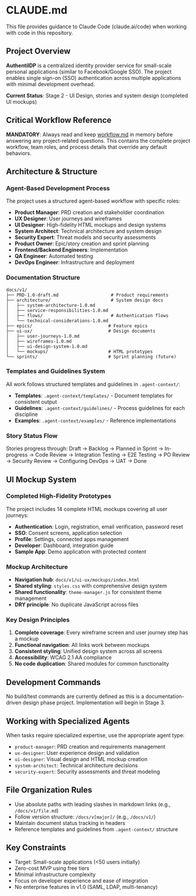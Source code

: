 # CLAUDE.md

This file provides guidance to Claude Code (claude.ai/code) when working with code in this repository.

## Project Overview

**AuthentiIDP** is a centralized identity provider service for small-scale personal applications (similar to Facebook/Google SSO). The project enables single sign-on (SSO) authentication across multiple applications with minimal development overhead.

**Current Status**: Stage 2 - UI Design, stories and system design (completed UI mockups)

## Critical Workflow Reference

**MANDATORY**: Always read and keep [workflow.md](/.agent-context/workflow.md) in memory before answering any project-related questions. This contains the complete project workflow, team roles, and process details that override any default behaviors.

## Architecture & Structure

### Agent-Based Development Process

The project uses a structured agent-based workflow with specific roles:
- **Product Manager**: PRD creation and stakeholder coordination  
- **UX Designer**: User journeys and wireframes
- **UI Designer**: High-fidelity HTML mockups and design systems
- **System Architect**: Technical architecture and system design
- **Security Expert**: Threat models and security assessments
- **Product Owner**: Epic/story creation and sprint planning
- **Frontend/Backend Engineers**: Implementation
- **QA Engineer**: Automated testing
- **DevOps Engineer**: Infrastructure and deployment

### Documentation Structure

```
docs/v1/
├── PRD-1.0-draft.md                    # Product requirements
├── architecture/                       # System design docs
│   ├── system-architecture-1.0.md
│   ├── service-responsibilities-1.0.md
│   ├── flows/                          # Authentication flows
│   └── technical-considerations-1.0.md
├── epics/                             # Feature epics
├── ui-ux/                             # Design documents
│   ├── user-journeys-1.0.md
│   ├── wireframes-1.0.md
│   ├── ui-design-system-1.0.md
│   └── mockups/                       # HTML prototypes
└── sprints/                           # Sprint planning (future)
```

### Templates and Guidelines System

All work follows structured templates and guidelines in `.agent-context/`:
- **Templates**: `.agent-context/templates/` - Document templates for consistent output
- **Guidelines**: `.agent-context/guidelines/` - Process guidelines for each discipline
- **Examples**: `.agent-context/examples/` - Reference implementations

### Story Status Flow

Stories progress through: Draft → Backlog → Planned in Sprint → In-progress → Code Review → Integration Testing → E2E Testing → PO Review → Security Review → Configuring DevOps → UAT → Done

## UI Mockup System

### Completed High-Fidelity Prototypes

The project includes 14 complete HTML mockups covering all user journeys:
- **Authentication**: Login, registration, email verification, password reset
- **SSO**: Consent screens, application selection  
- **Profile**: Settings, connected apps management
- **Developer**: Dashboard, integration guide
- **Sample App**: Demo application with protected content

### Mockup Architecture

- **Navigation hub**: `docs/v1/ui-ux/mockups/index.html`
- **Shared styling**: `styles.css` with comprehensive design system
- **Shared functionality**: `theme-manager.js` for consistent theme management
- **DRY principle**: No duplicate JavaScript across files

### Key Design Principles

1. **Complete coverage**: Every wireframe screen and user journey step has a mockup
2. **Functional navigation**: All links work between mockups
3. **Consistent styling**: Unified design system across all screens
4. **Accessibility**: WCAG 2.1 AA compliance
5. **No code duplication**: Shared modules for common functionality

## Development Commands

No build/test commands are currently defined as this is a documentation-driven design phase project. Implementation will begin in Stage 3.

## Working with Specialized Agents

When tasks require specialized expertise, use the appropriate agent type:
- `product-manager`: PRD creation and requirements management
- `ux-designer`: User experience design and validation
- `ui-designer`: Visual design and HTML mockup creation  
- `system-architect`: Technical architecture decisions
- `security-expert`: Security assessments and threat modeling

## File Organization Rules

- Use absolute paths with leading slashes in markdown links (e.g., `/docs/v1/file.md`)
- Follow version structure: `/docs/v[major]/` (e.g., `/docs/v1/`)
- Maintain document status tracking in headers
- Reference templates and guidelines from `.agent-context/` structure

## Key Constraints

- Target: Small-scale applications (<50 users initially)
- Zero-cost MVP using free tiers
- Minimal infrastructure complexity
- Focus on developer experience and ease of integration
- No enterprise features in v1.0 (SAML, LDAP, multi-tenancy)